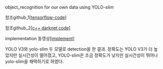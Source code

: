 object_recognition for our own data using YOLO-slim

참조github_1[[tensorflow-code]](https://github.com/YunYang1994/tensorflow-yolov3)  

참조github_2[[c++ darknet code]](https://github.com/AlexeyAB/darknet)

implementation 동영상[[implement]](https://youtu.be/DQuO6h57ieo)  


YOLO V3와 yolo-slim 두 모델로 detection을 한 결과. 정확도는 YOLO V3가 더 높았지만 실시간성이 떨어졌고, YOLO-slim은 조금 정확도가 낮지만 실시간성이 뛰어나 yolo-slim을 채택하기로 하였다.

